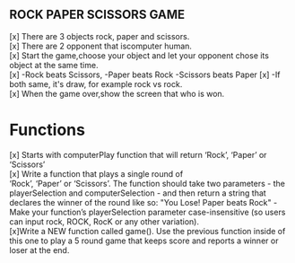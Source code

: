 ## ROCK PAPER SCISSORS GAME


[x] There are 3 objects rock, paper and scissors.  
[x] There are 2 opponent that iscomputer human.  
[x] Start the game,choose your object and let your opponent chose its object at the same time.  
[x]  -Rock beats Scissors, 
    -Paper beats Rock
    -Scissors beats Paper
[x] -If both same, it's draw, for example rock vs rock.  
[x] When the game over,show the screen that who is won.  

# Functions
[x] Starts with computerPlay function that will return ‘Rock’, ‘Paper’ or ‘Scissors’  
[x] Write a function that plays a single round of   
‘Rock’, ‘Paper’ or ‘Scissors’. The function should take two parameters - the playerSelection and computerSelection - and then return a string that declares the winner of the round like so: "You Lose! Paper beats Rock"
 -Make your function’s playerSelection parameter case-insensitive (so users can input rock, ROCK, RocK or any other variation).  
 [x]Write a NEW function called game(). Use the previous function inside of this one to play a 5 round game that keeps score and reports a winner or loser at the end.  



 
